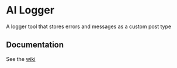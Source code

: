 # AI Logger
A logger tool that stores errors and messages as a custom post type

## Documentation
See the [wiki](https://github.com/alleyinteractive/logger/wiki)

